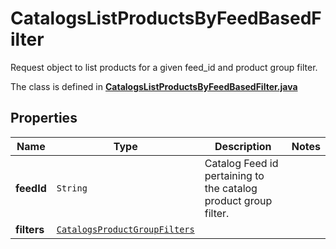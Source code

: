 

# CatalogsListProductsByFeedBasedFilter

Request object to list products for a given feed_id and product group filter.

The class is defined in **[CatalogsListProductsByFeedBasedFilter.java](../../src/main/java/org/openapitools/model/CatalogsListProductsByFeedBasedFilter.java)**

## Properties

Name | Type | Description | Notes
------------ | ------------- | ------------- | -------------
**feedId** | `String` | Catalog Feed id pertaining to the catalog product group filter. | 
**filters** | [`CatalogsProductGroupFilters`](CatalogsProductGroupFilters.md) |  | 




